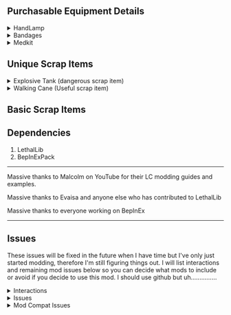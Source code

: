 ## Purchasable Equipment Details
<details>
<summary>HandLamp</summary>

![alt text](HandlampPreview.png)
Costs 25 credits, Weighs 5

PROS - 
- Makes light in a radius around the holder that reaches about as far as a BB flashlight can reach in one direction.
- Its battery capacity is comparable to a pro flashlight.
- One-handed.

CONS - 
- The light doesn't reach as far as the pro flashlight.
- Its light can be blindingly bright if you are caught in fog or smoke.
</details>

<details>
<summary>Bandages</summary>

![alt text](BandagesPreview.png)
Costs 25 credits, Weighs 1

Bandages are a consumable with 5 charges that heal 8 health each.

Unlike the medkit, Bandages heal you instantly and are a cheaper short-term option.
</details>

<details>
<summary>Medkit</summary>

![alt text](MedkitPreview.png)
Costs 150 credits, Weighs 5

The medkit gradually heals the holder using a hidden health pool that depletes while healing.

Unlike the bandages, the medkit's base health pool can heal 6 times the health one bandage item can heal if given enough time. Additionally, its health pool can be refilled by bringing it into the ship. In the future, I plan to add a feature that will allow players to use the medkit on their teammates without having to drop it for them.
</details>

## Unique Scrap Items

<details>
<summary>Explosive Tank (dangerous scrap item)</summary>

![alt text](ExplosiveTankPreview.png)

Once the explosive tank is picked up, an internal timer begins counting down until it reaches 0 and the tank will then explode. The only way to stop the timer is by bringing the tank inside the ship.

- Hitting the tank with a melee weapon will cause it to explode immediately.
- Each time the tank is dropped, its remaining time will be reduced by a set amount. If the tank is dropped three times, it will explode immediately.
- The internal timer can start at any time between 2 and 4 minutes.
- Spawns on any moon rarely.

</details>

<details>
<summary>Walking Cane (Useful scrap item)</summary>

![alt text](WalkingCanePreview.png)

Increases your move speed when held.

- Currently spawns on dine very rarely.

</details>


## Basic Scrap Items


## Dependencies
1. LethalLib 
2. BepInExPack

---

Massive thanks to Malcolm on YouTube for their LC modding guides and examples.

Massive thanks to Evaisa and anyone else who has contributed to LethalLib

Massive thanks to everyone working on BepInEx

---

## Issues
These issues will be fixed in the future when I have time but I've only just started modding, therefore I'm still figuring things out. I will list interactions and remaining mod issues below so you can decide what mods to include or avoid if you decide to use this mod. I should use github but uh...............
<details>
<summary>Interactions</summary>

- Mods that affect flashlights may affect the handlamp.

</details>
<details>
<summary>Issues</summary>

- In vanilla, it can be difficult to tell if healing items are actually working so until I sit down and add an animation or effect I'd recommend downloading a mod that displays your health as a number or bar that updates dynamically.

- Handlamp has the normal flashlight light when pocketed. Will change this eventually.

- Item values don't seem to be generating in the bounds I have set so I have to figure that out now.

</details>
<details>
<summary>Mod Compat Issues</summary>

- "FlashlightExtendedRange" Makes the handlamp insanely bright when it's turned on.

- "Diversity" will make the handlamp brighter, I don't think it's too bad but it isn't the brightness I intended.

</details>

